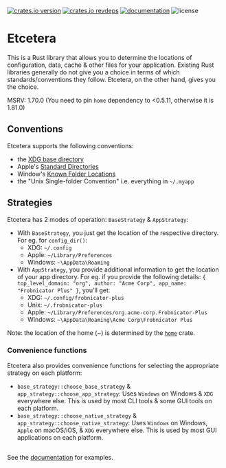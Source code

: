 [![crates.io version](https://img.shields.io/crates/v/etcetera?style=for-the-badge)](https://crates.io/crates/etcetera)
[![crates.io revdeps](https://img.shields.io/crates/d/etcetera?style=for-the-badge)](https://crates.io/crates/etcetera/reverse_dependencies)
[![documentation](https://img.shields.io/docsrs/etcetera?style=for-the-badge)](https://docs.rs/etcetera)
![license](https://img.shields.io/crates/l/etcetera?style=for-the-badge)

# Etcetera

This is a Rust library that allows you to determine the locations of configuration, data, cache & other files for your application.
Existing Rust libraries generally do not give you a choice in terms of which standards/conventions they follow.
Etcetera, on the other hand, gives you the choice.

MSRV: 1.70.0 (You need to pin `home` dependency to <0.5.11, otherwise it is 1.81.0)

## Conventions

Etcetera supports the following conventions:

- the [XDG base directory](https://standards.freedesktop.org/basedir-spec/basedir-spec-latest.html)
- Apple's [Standard Directories](https://developer.apple.com/library/content/documentation/FileManagement/Conceptual/FileSystemProgrammingGuide/FileSystemOverview/FileSystemOverview.html)
- Window's [Known Folder Locations](https://docs.microsoft.com/en-us/windows/win32/shell/knownfolderid)
- the "Unix Single-folder Convention" i.e. everything in `~/.myapp`

## Strategies

Etcetera has 2 modes of operation: `BaseStrategy` & `AppStrategy`:

- With `BaseStrategy`, you just get the location of the respective directory. For eg. for `config_dir()`:
  - XDG: `~/.config`
  - Apple: `~/Library/Preferences`
  - Windows: `~\AppData\Roaming`
- With `AppStrategy`, you provide additional information to get the location of your app directory.
  For eg. if you provide the following details: `{ top_level_domain: "org", author: "Acme Corp", app_name: "Frobnicator Plus" }`, you'll get:
  - XDG: `~/.config/frobnicator-plus`
  - Unix: `~/.frobnicator-plus`
  - Apple: `~/Library/Preferences/org.acme-corp.Frobnicator-Plus`
  - Windows: `~\AppData\Roaming\Acme Corp\Frobnicator Plus`

Note: the location of the home (~) is determined by the [`home`](https://docs.rs/home/0.5.4/home/fn.home_dir.html) crate.

### Convenience functions

Etcetera also provides convenience functions for selecting the appropriate strategy on each platform:

- `base_strategy::choose_base_strategy` & `app_strategy::choose_app_strategy`: Uses `Windows` on Windows & `XDG` everywhere else.
  This is used by most CLI tools & some GUI tools on each platform.
- `base_strategy::choose_native_strategy` & `app_strategy::choose_native_strategy`: Uses `Windows` on Windows, `Apple` on macOS/iOS, & `XDG` everywhere else.
  This is used by most GUI applications on each platform.

## 

See the [documentation](https://docs.rs/etcetera) for examples.
